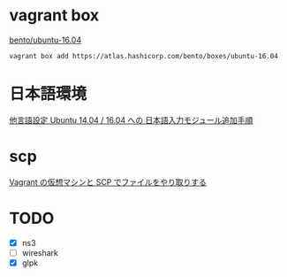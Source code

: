 # vagrant box

[bento/ubuntu-16.04](https://atlas.hashicorp.com/bento/boxes/ubuntu-16.04)
```
vagrant box add https://atlas.hashicorp.com/bento/boxes/ubuntu-16.04
```

# 日本語環境

[他言語設定 Ubuntu 14.04 / 16.04 への 日本語入力モジュール追加手順](https://qiita.com/Ohgochi/items/b70315b7e0e5d71eb5ff)

# scp

[Vagrant の仮想マシンと SCP でファイルをやり取りする](http://momijiame.tumblr.com/post/81676862588/vagrant-%E3%81%AE%E4%BB%AE%E6%83%B3%E3%83%9E%E3%82%B7%E3%83%B3%E3%81%A8-scp-%E3%81%A7%E3%83%95%E3%82%A1%E3%82%A4%E3%83%AB%E3%82%92%E3%82%84%E3%82%8A%E5%8F%96%E3%82%8A%E3%81%99%E3%82%8B)

# TODO

- [x] ns3
- [ ] wireshark
- [x] glpk
